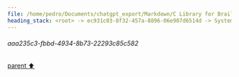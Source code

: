 ```yaml
---
file: /home/pedro/Documents/chatgpt_export/Markdown/C Library for Braille Grid.md
heading_stack: <root> -> ec931c03-8f32-457a-8896-06e907d6514d -> System -> 60c8cb8a-5be6-436c-a7a1-cb652f0b1c63 -> System -> aaa235c3-fbbd-4934-8b73-22293c85c582
---
```

###### aaa235c3-fbbd-4934-8b73-22293c85c582
[parent ⬆️](#60c8cb8a-5be6-436c-a7a1-cb652f0b1c63)
